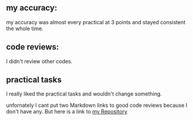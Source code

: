 ## my accuracy:
my accuracy was almost every practical at
3 points and stayed consistent the whole time.

## code reviews:
I didn't review other codes. 

## practical tasks
I really liked the practical tasks and wouldn't change something.

unfornately I cant put two Markdown links to good code
reviews because I don't have any. But here is a link to 
[my Repository](https://github.com/nelerodenhagen)